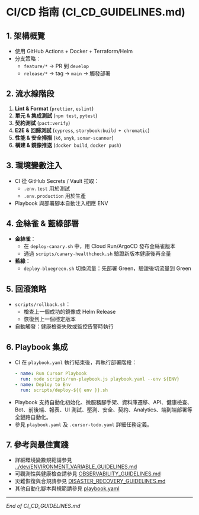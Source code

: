 # CI/CD 指南 (CI_CD_GUIDELINES.md)

## 1. 架構概覽
- 使用 GitHub Actions + Docker + Terraform/Helm
- 分支策略：
  - `feature/*` → PR 到 `develop`
  - `release/*` → tag → `main` → 觸發部署

## 2. 流水線階段
1. **Lint & Format** (`prettier`, `eslint`)
2. **單元 & 集成測試** (`npm test`, `pytest`)
3. **契約測試** (`pact:verify`)
4. **E2E & 回歸測試** (`cypress`, `storybook:build + chromatic`)
5. **性能 & 安全掃描** (`k6`, `snyk`, `sonar-scanner`)
6. **構建 & 鏡像推送** (`docker build`, `docker push`)

## 3. 環境變數注入
- CI 從 GitHub Secrets / Vault 拉取：
  - `.env.test` 用於測試
  - `.env.production` 用於生產
- Playbook 與部署腳本自動注入相應 ENV

## 4. 金絲雀 & 藍綠部署
- **金絲雀**：
  - 在 `deploy-canary.sh` 中，用 Cloud Run/ArgoCD 發布金絲雀版本
  - 通過 `scripts/canary-healthcheck.sh` 驗證新版本健康後再全量
- **藍綠**：
  - `deploy-bluegreen.sh` 切換流量：先部署 Green，驗證後切流量到 Green

## 5. 回滾策略
- `scripts/rollback.sh`：
  - 檢查上一個成功的鏡像或 Helm Release
  - 恢復到上一個穩定版本
- 自動觸發：健康檢查失敗或監控告警時執行

## 6. Playbook 集成
- CI 在 `playbook.yaml` 執行結束後，再執行部署階段：
  ```yaml
  - name: Run Cursor Playbook
    run: node scripts/run-playbook.js playbook.yaml --env ${ENV}
  - name: Deploy to Env
    run: scripts/deploy-${{ env }}.sh
  ```
- Playbook 支持自動化初始化、微服務腳手架、資料庫遷移、API、健康檢查、Bot、前後端、報表、UI 測試、壓測、安全、契約、Analytics、端到端部署等全鏈路自動化。
- 參見 `playbook.yaml` 及 `.cursor-todo.yaml` 詳細任務定義。

## 7. 參考與最佳實踐
- 詳細環境變數規範請參見 [../dev/ENVIRONMENT_VARIABLE_GUIDELINES.md](../dev/ENVIRONMENT_VARIABLE_GUIDELINES.md)
- 可觀測性與健康檢查請參見 [OBSERVABILITY_GUIDELINES.md](./OBSERVABILITY_GUIDELINES.md)
- 災難恢復與合規請參見 [DISASTER_RECOVERY_GUIDELINES.md](./DISASTER_RECOVERY_GUIDELINES.md)
- 其他自動化腳本與規範請參見 [playbook.yaml](../../playbook.yaml)

---

*End of CI_CD_GUIDELINES.md* 